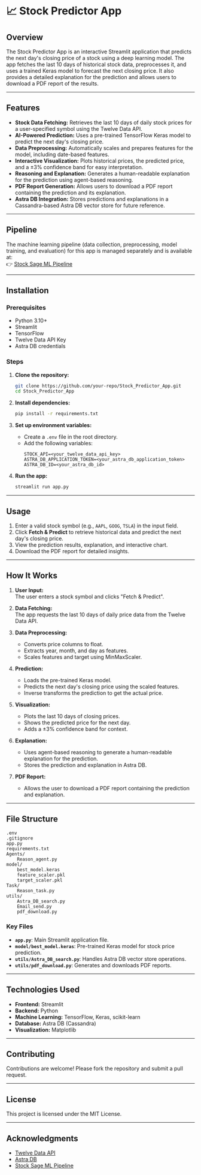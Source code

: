 # 📈 Stock Predictor App

## Overview
The Stock Predictor App is an interactive Streamlit application that predicts the next day's closing price of a stock using a deep learning model. The app fetches the last 10 days of historical stock data, preprocesses it, and uses a trained Keras model to forecast the next closing price. It also provides a detailed explanation for the prediction and allows users to download a PDF report of the results.

---

## Features

- **Stock Data Fetching:** Retrieves the last 10 days of daily stock prices for a user-specified symbol using the Twelve Data API.
- **AI-Powered Prediction:** Uses a pre-trained TensorFlow Keras model to predict the next day's closing price.
- **Data Preprocessing:** Automatically scales and prepares features for the model, including date-based features.
- **Interactive Visualization:** Plots historical prices, the predicted price, and a ±3% confidence band for easy interpretation.
- **Reasoning and Explanation:** Generates a human-readable explanation for the prediction using agent-based reasoning.
- **PDF Report Generation:** Allows users to download a PDF report containing the prediction and its explanation.
- **Astra DB Integration:** Stores predictions and explanations in a Cassandra-based Astra DB vector store for future reference.

---

## Pipeline

The machine learning pipeline (data collection, preprocessing, model training, and evaluation) for this app is managed separately and is available at:  
👉 [Stock Sage ML Pipeline](https://github.com/shashwat051102/Stock_Sage_ML_pipeline)

---

## Installation

### Prerequisites

- Python 3.10+
- Streamlit
- TensorFlow
- Twelve Data API Key
- Astra DB credentials

### Steps

1. **Clone the repository:**
   ```bash
   git clone https://github.com/your-repo/Stock_Predictor_App.git
   cd Stock_Predictor_App
   ```

2. **Install dependencies:**
   ```bash
   pip install -r requirements.txt
   ```

3. **Set up environment variables:**
   - Create a `.env` file in the root directory.
   - Add the following variables:
     ```env
     STOCK_API=<your_twelve_data_api_key>
     ASTRA_DB_APPLICATION_TOKEN=<your_astra_db_application_token>
     ASTRA_DB_ID=<your_astra_db_id>
     ```

4. **Run the app:**
   ```bash
   streamlit run app.py
   ```

---

## Usage

1. Enter a valid stock symbol (e.g., `AAPL`, `GOOG`, `TSLA`) in the input field.
2. Click **Fetch & Predict** to retrieve historical data and predict the next day's closing price.
3. View the prediction results, explanation, and interactive chart.
4. Download the PDF report for detailed insights.

---

## How It Works

1. **User Input:**  
   The user enters a stock symbol and clicks "Fetch & Predict".

2. **Data Fetching:**  
   The app requests the last 10 days of daily price data from the Twelve Data API.

3. **Data Preprocessing:**  
   - Converts price columns to float.
   - Extracts year, month, and day as features.
   - Scales features and target using MinMaxScaler.

4. **Prediction:**  
   - Loads the pre-trained Keras model.
   - Predicts the next day's closing price using the scaled features.
   - Inverse transforms the prediction to get the actual price.

5. **Visualization:**  
   - Plots the last 10 days of closing prices.
   - Shows the predicted price for the next day.
   - Adds a ±3% confidence band for context.

6. **Explanation:**  
   - Uses agent-based reasoning to generate a human-readable explanation for the prediction.
   - Stores the prediction and explanation in Astra DB.

7. **PDF Report:**  
   - Allows the user to download a PDF report containing the prediction and explanation.

---

## File Structure

```
.env
.gitignore
app.py
requirements.txt
Agents/
    Reason_agent.py
model/
    best_model.keras
    feature_scaler.pkl
    target_scaler.pkl
Task/
    Reason_task.py
utils/
    Astra_DB_search.py
    Email_send.py
    pdf_download.py
```

### Key Files

- **`app.py`**: Main Streamlit application file.
- **`model/best_model.keras`**: Pre-trained Keras model for stock price prediction.
- **`utils/Astra_DB_search.py`**: Handles Astra DB vector store operations.
- **`utils/pdf_download.py`**: Generates and downloads PDF reports.

---

## Technologies Used

- **Frontend:** Streamlit
- **Backend:** Python
- **Machine Learning:** TensorFlow, Keras, scikit-learn
- **Database:** Astra DB (Cassandra)
- **Visualization:** Matplotlib

---

## Contributing

Contributions are welcome! Please fork the repository and submit a pull request.

---

## License

This project is licensed under the MIT License.

---

## Acknowledgments

- [Twelve Data API](https://twelvedata.com/)
- [Astra DB](https://www.datastax.com/products/datastax-astra)
- [Stock Sage ML Pipeline](https://github.com/shashwat051102/Stock_Sage_ML_pipeline)
